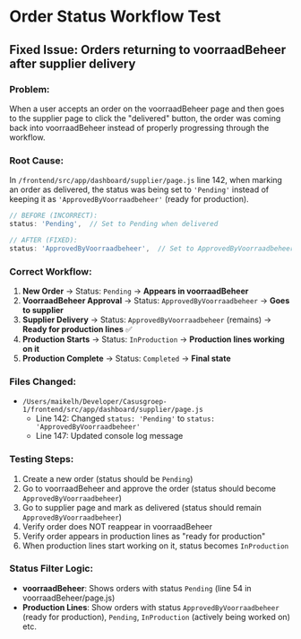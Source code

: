 # Order Status Workflow Test

## Fixed Issue: Orders returning to voorraadBeheer after supplier delivery

### Problem:
When a user accepts an order on the voorraadBeheer page and then goes to the supplier page to click the "delivered" button, the order was coming back into voorraadBeheer instead of properly progressing through the workflow.

### Root Cause:
In `/frontend/src/app/dashboard/supplier/page.js` line 142, when marking an order as delivered, the status was being set to `'Pending'` instead of keeping it as `'ApprovedByVoorraadbeheer'` (ready for production).

```javascript
// BEFORE (INCORRECT):
status: 'Pending',  // Set to Pending when delivered

// AFTER (FIXED):
status: 'ApprovedByVoorraadbeheer',  // Set to ApprovedByVoorraadbeheer when delivered by supplier (ready for production)
```

### Correct Workflow:
1. **New Order** → Status: `Pending` → **Appears in voorraadBeheer**
2. **VoorraadBeheer Approval** → Status: `ApprovedByVoorraadbeheer` → **Goes to supplier**
3. **Supplier Delivery** → Status: `ApprovedByVoorraadbeheer` (remains) → **Ready for production lines** ✅
4. **Production Starts** → Status: `InProduction` → **Production lines working on it**
5. **Production Complete** → Status: `Completed` → **Final state**

### Files Changed:
- `/Users/maikelh/Developer/Casusgroep-1/frontend/src/app/dashboard/supplier/page.js`
  - Line 142: Changed `status: 'Pending'` to `status: 'ApprovedByVoorraadbeheer'`
  - Line 147: Updated console log message

### Testing Steps:
1. Create a new order (status should be `Pending`)
2. Go to voorraadBeheer and approve the order (status should become `ApprovedByVoorraadbeheer`)
3. Go to supplier page and mark as delivered (status should remain `ApprovedByVoorraadbeheer`)
4. Verify order does NOT reappear in voorraadBeheer
5. Verify order appears in production lines as "ready for production"
6. When production lines start working on it, status becomes `InProduction`

### Status Filter Logic:
- **voorraadBeheer**: Shows orders with status `Pending` (line 54 in voorraadBeheer/page.js)
- **Production Lines**: Show orders with status `ApprovedByVoorraadbeheer` (ready for production), `Pending`, `InProduction` (actively being worked on) etc.
